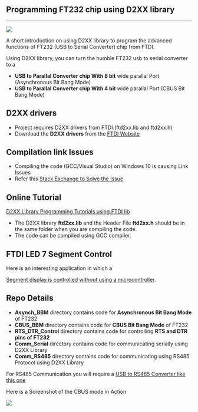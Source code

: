 ## Programming FT232 chip using D2XX library 

------------------------------------------------------------------------------------------------------------------------------------------

![](http://www.xanthium.in/sites/default/files/site-images/ft232-develop-d2xx-library/ft232-development-d2xx-library-620px.jpg)

A short introduction on using D2XX library to program the advanced functions of FT232 (USB to Serial Converter) chip from FTDI.

Using D2XX library, you can turn the humble FT232 usb to serial converter to a

- **USB to Parallal Converter chip With 8 bit** wide parallal Port (Asynchronous Bit Bang Mode)
- **USB to Parallal Converter chip With 4 bit** wide parallal Port (CBUS Bit Bang Mode)
 

## D2XX drivers

- Project requires D2XX drivers from FTDI.(ftd2xx.lib and ftd2xx.h) 
- Download the **D2XX drivers**  from the [FTDI Website](https://www.ftdichip.com/Drivers/D2XX.htm)

 

## Compilation link Issues

 - Compiling the code (GCC/Visual Studio) on Windows 10 is causing Link Issues
 - Refer this [Stack Exchange to Solve the Issue](https://stackoverflow.com/questions/35919382/using-d2xx-of-ftdi-with-c)
 

## Online Tutorial

[D2XX Library Programming Tutorials using FTDI lib](http://www.xanthium.in/ftdi-ft232-chip-development-using-d2xx-library)


 - The D2XX library **ftd2xx.lib** and the Header File **ftd2xx.h** should be in the same folder when you are compiling the code.
 - The code can be compiled using GCC compiler.
 

## FTDI LED 7 Segment Control

Here is an interesting application in which a 

[Segment display is controlled without using a microcontroller](http://xanthium.in/interfacing-7-segment-led-display-with-ft232-and-d2xx-library). 


## Repo Details

- **Asynch_BBM** directory contains code for **Asynchronous Bit Bang Mode** of FT232
- **CBUS_BBM** directory contains code for **CBUS Bit Bang Mode** of FT232
- **RTS_DTR_Control** directory contains code for controlling **RTS and DTR pins of FT232**
- **Comm_Serial** directory contains code for communicating serially using D2XX Library
- **Comm_RS485** directory contains code for communicating using RS485 Protocol using D2XX Library
 


For RS485 Communication you will require a <a href = "http://xanthium.in/USB-to-Serial-RS232-RS485-Converter">USB to RS485 Converter like this one </a>




Here is a Screenshot of the CBUS mode in Action 

<img src = "http://www.xanthium.in/sites/default/files/site-images/ft232-cbus-bit-bang-mode/compiling-ft232-cbus-bit-bang-code-d2xx.jpg" />

